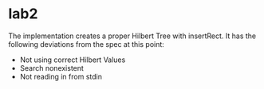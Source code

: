 # lab2

The implementation creates a proper Hilbert Tree with insertRect. It has the following deviations from the spec at this point:

* Not using correct Hilbert Values
* Search nonexistent
* Not reading in from stdin
